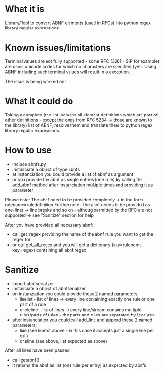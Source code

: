 # What it is
Library/Tool to convert ABNF elements (used in RFCs) into python regex library regular expressions

# Known issues/limitations
Terminal values are not fully supported - some RFC (3261 - SIP for example) are using unicode codes for which no characters are specified (yet).
Using ABNF including such terminal values will result in a exception.

The issue is being worked on!

# What it could do
Taking a complete (the list includes all element definitions which are part of other definitions - except the ones from RFC 5234 -> those are known to the library) list of ABNF, resolve them and translate them to python regex library regular expressions.

# How to use

* include abnfs.py
* instanciate a object of type abnfs
* at instanciation you could provide a list of abnf as argument
* or you provide the abnf as single entries (one rule) by calling the add_abnf method after instanciation multiple times and providing it as parameter

Please note: The abnf need to be provided completely -> in the form rulename=ruledefinition
Further note: The abnf needs to be provided as one-liner -> line breaks and so on - althoug permitted by the RFC are not supported -> see "Sanitize" section for help

After you have provided all necessary abnf:

* call get_regex providing the name of the abnf rule you want to get the regex for
* or call get_all_regex and you will get a dictionary (key=rulename, key=regex) containing all abnf regex


# Sanitize

* import abnfserializer
* instanciate a object of abnfserializer
* on instanziation you could provide these 2 named parameters
  * linelist - list of lines -> every line containing exactly one rule or one part of a rule
  * oneleline - list of lines -> every line/stream contains multiple rules/parts of rules - the parts and rules are separated by \r or \r\n
* after instanciation you could call add_line and append these 2 named parameters:
  * line (see linelist above - in this case it accepts just a single line per call)
  * oneline (see above, list expected as above)


After all lines have been passed:

* call getabnf()
* it returns the abnf as list (one rule per entry) as expected by abnfs 
  

